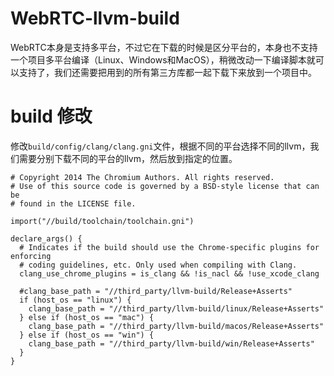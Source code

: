 # WebRTC-llvm-build
WebRTC本身是支持多平台，不过它在下载的时候是区分平台的，本身也不支持一个项目多平台编译（Linux、Windows和MacOS），稍微改动一下编译脚本就可以支持了，我们还需要把用到的所有第三方库都一起下载下来放到一个项目中。

# build 修改
修改`build/config/clang/clang.gni`文件，根据不同的平台选择不同的llvm，我们需要分别下载不同的平台的llvm，然后放到指定的位置。
```shell
# Copyright 2014 The Chromium Authors. All rights reserved.
# Use of this source code is governed by a BSD-style license that can be
# found in the LICENSE file.

import("//build/toolchain/toolchain.gni")

declare_args() {
  # Indicates if the build should use the Chrome-specific plugins for enforcing
  # coding guidelines, etc. Only used when compiling with Clang.
  clang_use_chrome_plugins = is_clang && !is_nacl && !use_xcode_clang

  #clang_base_path = "//third_party/llvm-build/Release+Asserts"
  if (host_os == "linux") {
    clang_base_path = "//third_party/llvm-build/linux/Release+Asserts"
  } else if (host_os == "mac") {
    clang_base_path = "//third_party/llvm-build/macos/Release+Asserts"
  } else if (host_os == "win") {
    clang_base_path = "//third_party/llvm-build/win/Release+Asserts"
  }
}
```
